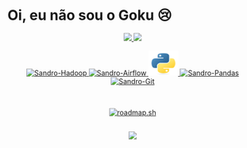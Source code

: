 <h1>Oi, eu não sou o Goku 😢</h1>

<div align="center">
  <a href="https://github.com/sandromzljr">
  <img height="180em" src="https://github-readme-stats.vercel.app/api?username=sandromzljr&show_icons=true&theme=dracula&include_all_commits=true&count_private=true"/>
  <img height="180em" src="https://github-readme-stats.vercel.app/api/top-langs/?username=sandromzljr&layout=compact&langs_count=7&theme=dracula"/>
</div>
  
<div align = "center" style="display: inline_block"><br>
  <img alt="Sandro-Hadoop" height="60" width="100" src="https://spark.apache.org/images/spark-logo-trademark.png"> 
  <img alt="Sandro-Airflow" height="60" width="100" src="https://spark.apache.org/images/AirflowLogo.png"> 
  <img alt="Sandro-Python" height="50" width="60" src="https://raw.githubusercontent.com/devicons/devicon/master/icons/python/python-original.svg">
  <img alt="Sandro-Pandas" height="50" width="60" src="https://cdn.jsdelivr.net/gh/devicons/devicon/icons/pandas/pandas-original.svg">
  <img alt="Sandro-Git" height="50" width="60" src="https://cdn.jsdelivr.net/gh/devicons/devicon/icons/git/git-original.svg">
</div>
  
  ##
  
<div align = "center" style="display: inline_block"><br>
  <a href="https://roadmap.sh"><img src="https://roadmap.sh/card/wide/672ce8cb31d65c235d48a4b7?variant=dark&roadmaps=devops" alt="roadmap.sh"/></a>
</div>

  ##
<div align="center"> 
  <a href="https://www.linkedin.com/in/sandromzl-junior/" target="_blank"><img src="https://img.shields.io/badge/-LinkedIn-%230077B5?style=for-the-badge&logo=linkedin&logoColor=white" target="_blank"></a> 
</div>
